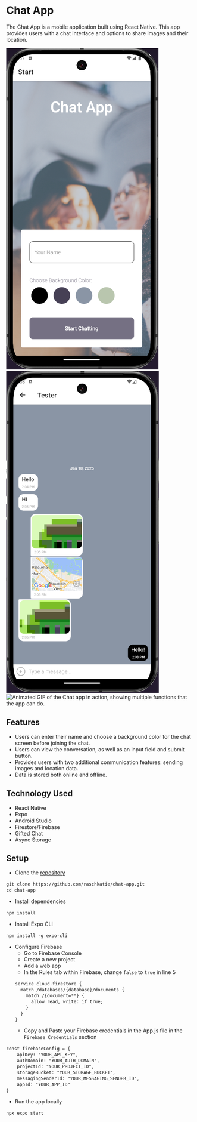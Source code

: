 # Chat App

The Chat App is a mobile application built using React Native. This app provides users with a chat interface and options to share images and their location.

![Screenshot of the Chat messaging app on the main Start screen.](assets/chat-app-main-screen.PNG) ![Screenshot of the Chat messaging app in the chat messaging screen, showing messages, images and locations sent back and forth.](assets/chat-app-chat-screen.PNG) ![Animated GIF of the Chat app in action, showing multiple functions that the app can do.](assets/exercise-5-5-recording.gif)

## Features

- Users can enter their name and choose a background color for the chat screen before joining the chat.
- Users can view the conversation, as well as an input field and submit button.
- Provides users with two additional communication features: sending images and location data.
- Data is stored both online and offline.

## Technology Used

- React Native
- Expo
- Android Studio
- Firestore/Firebase
- Gifted Chat
- Async Storage

## Setup

- Clone the [repository](https://github.com/raschkatie/chat-app)

```
git clone https://github.com/raschkatie/chat-app.git
cd chat-app
```

- Install dependencies

```
npm install
```

- Install Expo CLI

```
npm install -g expo-cli
```

- Configure Firebase
  - Go to Firebase Console
  - Create a new project
  - Add a web app
  - In the Rules tab within Firebase, change `false` to `true` in line 5
  ```
  service cloud.firestore {
    match /databases/{database}/documents {
      match /{document=**} {
        allow read, write: if true;
      }
    }
  }
  ```
  - Copy and Paste your Firebase credentials in the App.js file in the `Firebase Credentials` section

```
const firebaseConfig = {
    apiKey: "YOUR_API_KEY",
    authDomain: "YOUR_AUTH_DOMAIN",
    projectId: "YOUR_PROJECT_ID",
    storageBucket: "YOUR_STORAGE_BUCKET",
    messagingSenderId: "YOUR_MESSAGING_SENDER_ID",
    appId: "YOUR_APP_ID"
}
```

- Run the app locally

```
npx expo start
```
